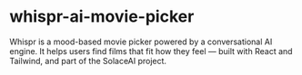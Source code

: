 # whispr-ai-movie-picker
Whispr is a mood-based movie picker powered by a conversational AI engine. It helps users find films that fit how they feel — built with React and Tailwind, and part of the SolaceAI project.
